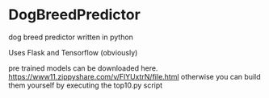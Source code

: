 # DogBreedPredictor
dog breed predictor written in python

Uses Flask and Tensorflow (obviously)

pre trained models can be downloaded here.
https://www11.zippyshare.com/v/FlYUxtrN/file.html
otherwise you can build them yourself by executing the top10.py script
